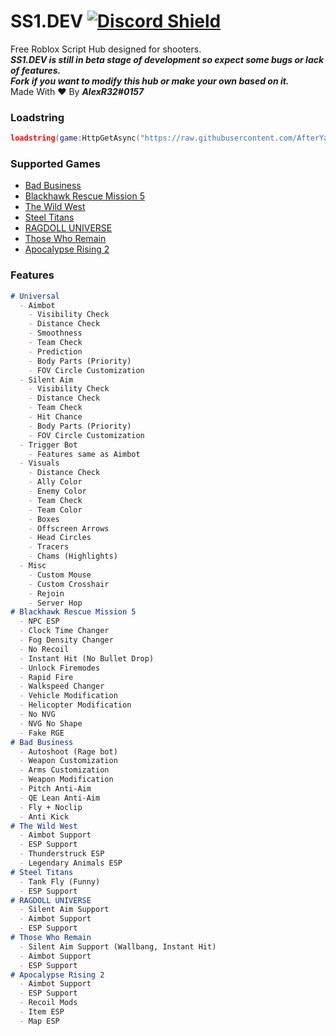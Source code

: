 # SS1.DEV [![Discord Shield](https://discordapp.com/api/guilds/958056630321303602/widget.png)](https://discord.gg/pVeU8kN9AJ)
Free Roblox Script Hub designed for shooters.  
***SS1.DEV is still in beta stage of development so expect some bugs or lack of features.***  
***Fork if you want to modify this hub or make your own based on it.***  
Made With :heart: By ***AlexR32#0157***  
### Loadstring
```lua
loadstring(game:HttpGetAsync("https://raw.githubusercontent.com/AfterYamaoak/SS1.DEV/main/Loader.lua"))()
```
### Supported Games
- [Bad Business](https://www.roblox.com/games/3233893879/)
- [Blackhawk Rescue Mission 5](https://www.roblox.com/games/2916899287/)
- [The Wild West](https://www.roblox.com/games/2317712696/)
- [Steel Titans](https://www.roblox.com/games/4746041618/)
- [RAGDOLL UNIVERSE](https://www.roblox.com/games/1466995005/)
- [Those Who Remain](https://www.roblox.com/games/488667523/)
- [Apocalypse Rising 2](https://www.roblox.com/games/863266079/)
### Features
```markdown
# Universal
  - Aimbot
    - Visibility Check
    - Distance Check
    - Smoothness
    - Team Check
    - Prediction
    - Body Parts (Priority)
    - FOV Circle Customization
  - Silent Aim
    - Visibility Check
    - Distance Check
    - Team Check
    - Hit Chance
    - Body Parts (Priority)
    - FOV Circle Customization
  - Trigger Bot
    - Features same as Aimbot
  - Visuals
    - Distance Check
    - Ally Color
    - Enemy Color
    - Team Check
    - Team Color
    - Boxes
    - Offscreen Arrows
    - Head Circles
    - Tracers
    - Chams (Highlights)
  - Misc
    - Custom Mouse
    - Custom Crosshair
    - Rejoin
    - Server Hop
# Blackhawk Rescue Mission 5
  - NPC ESP
  - Clock Time Changer
  - Fog Density Changer
  - No Recoil
  - Instant Hit (No Bullet Drop)
  - Unlock Firemodes
  - Rapid Fire
  - Walkspeed Changer
  - Vehicle Modification
  - Helicopter Modification
  - No NVG
  - NVG No Shape
  - Fake RGE
# Bad Business
  - Autoshoot (Rage bot)
  - Weapon Customization
  - Arms Customization
  - Weapon Modification
  - Pitch Anti-Aim
  - QE Lean Anti-Aim
  - Fly + Noclip
  - Anti Kick
# The Wild West
  - Aimbot Support
  - ESP Support
  - Thunderstruck ESP
  - Legendary Animals ESP
# Steel Titans
  - Tank Fly (Funny)
  - ESP Support
# RAGDOLL UNIVERSE
  - Silent Aim Support
  - Aimbot Support
  - ESP Support
# Those Who Remain
  - Silent Aim Support (Wallbang, Instant Hit)
  - Aimbot Support
  - ESP Support
# Apocalypse Rising 2
  - Aimbot Support
  - ESP Support
  - Recoil Mods
  - Item ESP
  - Map ESP
```
